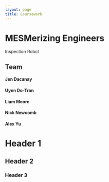 ```yaml
---
layout: page
title: Coursework
---
```



# MESMerizing Engineers 

Inspection Robot

## Team

#### Jen Dacanay
#### Uyen Do-Tran
#### Liam Moore
#### Nick Newcomb
#### Alex Yu

# Header 1
## Header 2
### Header 3


